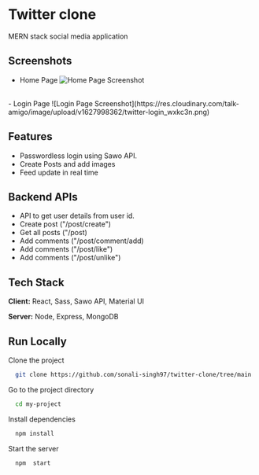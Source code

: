 
# Twitter clone

MERN stack social media application


## Screenshots
- Home Page
![Home Page Screenshot](https://res.cloudinary.com/talk-amigo/image/upload/v1627998363/twitter-home_ekkqh6.png)
<br>
- Login Page
![Login Page Screenshot](https://res.cloudinary.com/talk-amigo/image/upload/v1627998362/twitter-login_wxkc3n.png)

  
## Features

- Passwordless login using Sawo API.
- Create Posts and add images
- Feed update in real time

## Backend APIs
- API to get user details from user id.
- Create post ("/post/create")
- Get all posts ("/post)
- Add comments ("/post/comment/add)
- Add comments ("/post/like")
- Add comments ("/post/unlike")


 
  
## Tech Stack

**Client:** React, Sass, Sawo API, Material UI

**Server:** Node, Express, MongoDB

  
## Run Locally

Clone the project

```bash
  git clone https://github.com/sonali-singh97/twitter-clone/tree/main
```

Go to the project directory

```bash
  cd my-project
```

Install dependencies

```bash
  npm install
```

Start the server

```bash
  npm  start
```

  

  
